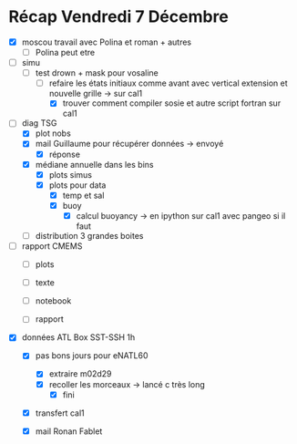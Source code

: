 # Récap Vendredi 7 Décembre
- [x] moscou travail avec Polina et roman + autres
	- [ ] Polina peut etre

- [ ] simu
	- [ ] test drown + mask pour vosaline  
		- [ ] refaire les états initiaux comme avant avec vertical extension et nouvelle grille -> sur cal1
			- [x] trouver comment compiler sosie et autre script fortran sur cal1

- [ ] diag TSG
	- [x] plot nobs
	- [x] mail Guillaume pour récupérer données -> envoyé
		- [x] réponse
	- [x] médiane annuelle dans les bins
		- [x] plots simus
		- [x] plots pour data
			- [x] temp et sal
			- [x] buoy
				- [x] calcul buoyancy -> en ipython sur cal1 avec pangeo si il faut
	- [ ] distribution 3 grandes boites

- [ ] rapport CMEMS
	- [ ] plots
	- [ ] texte
	- [ ] notebook
	- [ ] rapport


- [x] données ATL Box SST-SSH 1h
	- [x] pas bons jours pour eNATL60
		- [x] extraire m02d29
		- [x] recoller les morceaux -> lancé c très long
			- [x] fini
	- [x] transfert cal1 
	- [x] mail Ronan Fablet


